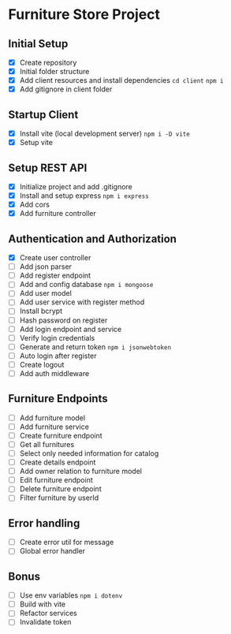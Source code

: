 # Furniture Store Project

## Initial Setup
 - [x] Create repository
 - [x] Initial folder structure
 - [x] Add client resources and install dependencies `cd client` `npm i`
 - [x] Add gitignore in client folder

## Startup Client
 - [x] Install vite (local development server) `npm i -D vite`
 - [x] Setup vite

## Setup REST API
 - [x] Initialize project and add .gitignore
 - [x] Install and setup express `npm i express`
 - [x] Add cors
 - [x] Add furniture controller

## Authentication and Authorization
 - [x] Create user controller
 - [ ] Add json parser
 - [ ] Add register endpoint
 - [ ] Add and config database `npm i mongoose`
 - [ ] Add user model
 - [ ] Add user service with register method
 - [ ] Install bcrypt
 - [ ] Hash password on register
 - [ ] Add login endpoint and service
 - [ ] Verify login credentials
 - [ ] Generate and return token `npm i jsonwebtoken`
 - [ ] Auto login after register
 - [ ] Create logout
 - [ ] Add auth middleware
  
## Furniture Endpoints
 - [ ] Add furniture model
 - [ ] Add furniture service
 - [ ] Create furniture endpoint
 - [ ] Get all furnitures
 - [ ] Select only needed information for catalog
 - [ ] Create details endpoint
 - [ ] Add owner relation to furniture model
 - [ ] Edit furniture endpoint
 - [ ] Delete furniture endpoint
 - [ ] Filter furniture by userId

## Error handling 
 - [ ] Create error util for message
 - [ ] Global error handler

## Bonus
 - [ ] Use env variables `npm i dotenv`
 - [ ] Build with vite
 - [ ] Refactor services
 - [ ] Invalidate token